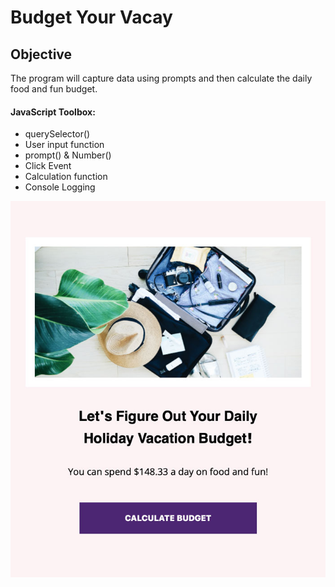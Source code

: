 <h1><strong>Budget Your Vacay</strong></h1>

<h2>Objective</h2>
<p>The program will capture data using prompts and then calculate the daily food and fun budget.</p>

<h4>JavaScript Toolbox:</h4>

* querySelector()
* User input function
* prompt() & Number() 
* Click Event
* Calculation function
* Console Logging 

<img src="vacay-budget.jpg"/>
